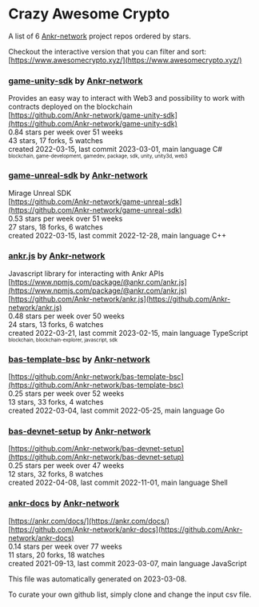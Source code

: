 # Crazy Awesome Crypto
A list of 6 [Ankr-network](https://github.com/Ankr-network) project repos ordered by stars.  

Checkout the interactive version that you can filter and sort: 
[https://www.awesomecrypto.xyz/](https://www.awesomecrypto.xyz/)  


### [game-unity-sdk](https://github.com/Ankr-network/game-unity-sdk) by [Ankr-network](https://github.com/Ankr-network)  
Provides an easy way to interact with Web3 and possibility to work with contracts deployed on the blockchain  
[https://github.com/Ankr-network/game-unity-sdk](https://github.com/Ankr-network/game-unity-sdk)  
0.84 stars per week over 51 weeks  
43 stars, 17 forks, 5 watches  
created 2022-03-15, last commit 2023-03-01, main language C#  
<sub><sup>blockchain, game-development, gamedev, package, sdk, unity, unity3d, web3</sup></sub>


### [game-unreal-sdk](https://github.com/Ankr-network/game-unreal-sdk) by [Ankr-network](https://github.com/Ankr-network)  
Mirage Unreal SDK  
[https://github.com/Ankr-network/game-unreal-sdk](https://github.com/Ankr-network/game-unreal-sdk)  
0.53 stars per week over 51 weeks  
27 stars, 18 forks, 6 watches  
created 2022-03-15, last commit 2022-12-28, main language C++  


### [ankr.js](https://github.com/Ankr-network/ankr.js) by [Ankr-network](https://github.com/Ankr-network)  
Javascript library for interacting with Ankr APIs  
[https://www.npmjs.com/package/@ankr.com/ankr.js](https://www.npmjs.com/package/@ankr.com/ankr.js)  
[https://github.com/Ankr-network/ankr.js](https://github.com/Ankr-network/ankr.js)  
0.48 stars per week over 50 weeks  
24 stars, 13 forks, 6 watches  
created 2022-03-21, last commit 2023-02-15, main language TypeScript  
<sub><sup>blockchain, blockchain-explorer, javascript, sdk</sup></sub>


### [bas-template-bsc](https://github.com/Ankr-network/bas-template-bsc) by [Ankr-network](https://github.com/Ankr-network)  
  
[https://github.com/Ankr-network/bas-template-bsc](https://github.com/Ankr-network/bas-template-bsc)  
0.25 stars per week over 52 weeks  
13 stars, 33 forks, 4 watches  
created 2022-03-04, last commit 2022-05-25, main language Go  


### [bas-devnet-setup](https://github.com/Ankr-network/bas-devnet-setup) by [Ankr-network](https://github.com/Ankr-network)  
  
[https://github.com/Ankr-network/bas-devnet-setup](https://github.com/Ankr-network/bas-devnet-setup)  
0.25 stars per week over 47 weeks  
12 stars, 32 forks, 8 watches  
created 2022-04-08, last commit 2022-11-01, main language Shell  


### [ankr-docs](https://github.com/Ankr-network/ankr-docs) by [Ankr-network](https://github.com/Ankr-network)  
  
[https://ankr.com/docs/](https://ankr.com/docs/)  
[https://github.com/Ankr-network/ankr-docs](https://github.com/Ankr-network/ankr-docs)  
0.14 stars per week over 77 weeks  
11 stars, 20 forks, 18 watches  
created 2021-09-13, last commit 2023-03-07, main language JavaScript  


This file was automatically generated on 2023-03-08.  

To curate your own github list, simply clone and change the input csv file.  